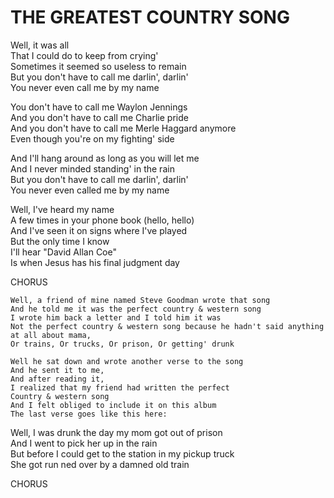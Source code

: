 # THE GREATEST COUNTRY SONG

Well, it was all\
That I could do to keep from crying'\
Sometimes it seemed so useless to remain\
But you don't have to call me darlin', darlin'\
You never even call me by my name

You don't have to call me Waylon Jennings\
And you don't have to call me Charlie pride\
And you don't have to call me Merle Haggard anymore\
Even though you're on my fighting' side

And I'll hang around as long as you will let me\
And I never minded standing' in the rain\
But you don't have to call me darlin', darlin'\
You never even called me by my name

Well, I've heard my name\
A few times in your phone book (hello, hello)\
And I've seen it on signs where I've played\
But the only time I know\
I'll hear "David Allan Coe"\
Is when Jesus has his final judgment day

CHORUS

```
Well, a friend of mine named Steve Goodman wrote that song
And he told me it was the perfect country & western song
I wrote him back a letter and I told him it was
Not the perfect country & western song because he hadn't said anything at all about mama,
Or trains, Or trucks, Or prison, Or getting' drunk

Well he sat down and wrote another verse to the song
And he sent it to me,
And after reading it,
I realized that my friend had written the perfect
Country & western song
And I felt obliged to include it on this album
The last verse goes like this here:
```

Well, I was drunk the day my mom got out of prison\
And I went to pick her up in the rain\
But before I could get to the station in my pickup truck\
She got run ned over by a damned old train

CHORUS